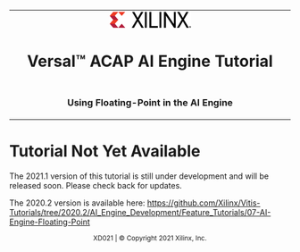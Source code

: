 <table>
 <tr>
   <td align="center"><img src="https://raw.githubusercontent.com/Xilinx/Image-Collateral/main/xilinx-logo.png" width="30%"/><h1>Versal™ ACAP AI Engine Tutorial</h1>
   </td>
 </tr>
 <tr>
 <td align="center"><h3>Using Floating-Point in the AI Engine</h3>
 </td>
 </tr>
</table>

# Tutorial Not Yet Available

The 2021.1 version of this tutorial is still under development and will be released soon. Please check back for updates.

The 2020.2 version is available here: https://github.com/Xilinx/Vitis-Tutorials/tree/2020.2/AI_Engine_Development/Feature_Tutorials/07-AI-Engine-Floating-Point

<p align="center"><sup>XD021 | &copy; Copyright 2021 Xilinx, Inc.</sup></p>
